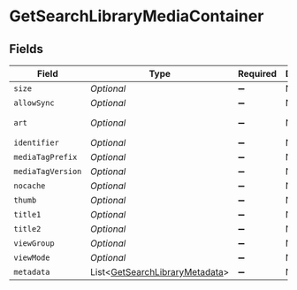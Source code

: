 # GetSearchLibraryMediaContainer


## Fields

| Field                                                                                 | Type                                                                                  | Required                                                                              | Description                                                                           | Example                                                                               |
| ------------------------------------------------------------------------------------- | ------------------------------------------------------------------------------------- | ------------------------------------------------------------------------------------- | ------------------------------------------------------------------------------------- | ------------------------------------------------------------------------------------- |
| `size`                                                                                | *Optional<Integer>*                                                                   | :heavy_minus_sign:                                                                    | N/A                                                                                   | 2                                                                                     |
| `allowSync`                                                                           | *Optional<Boolean>*                                                                   | :heavy_minus_sign:                                                                    | N/A                                                                                   | false                                                                                 |
| `art`                                                                                 | *Optional<String>*                                                                    | :heavy_minus_sign:                                                                    | N/A                                                                                   | /:/resources/show-fanart.jpg                                                          |
| `identifier`                                                                          | *Optional<String>*                                                                    | :heavy_minus_sign:                                                                    | N/A                                                                                   | com.plexapp.plugins.library                                                           |
| `mediaTagPrefix`                                                                      | *Optional<String>*                                                                    | :heavy_minus_sign:                                                                    | N/A                                                                                   | /system/bundle/media/flags/                                                           |
| `mediaTagVersion`                                                                     | *Optional<Integer>*                                                                   | :heavy_minus_sign:                                                                    | N/A                                                                                   | 1698860922                                                                            |
| `nocache`                                                                             | *Optional<Boolean>*                                                                   | :heavy_minus_sign:                                                                    | N/A                                                                                   | true                                                                                  |
| `thumb`                                                                               | *Optional<String>*                                                                    | :heavy_minus_sign:                                                                    | N/A                                                                                   | /:/resources/show.png                                                                 |
| `title1`                                                                              | *Optional<String>*                                                                    | :heavy_minus_sign:                                                                    | N/A                                                                                   | TV Shows                                                                              |
| `title2`                                                                              | *Optional<String>*                                                                    | :heavy_minus_sign:                                                                    | N/A                                                                                   | Search for ''                                                                         |
| `viewGroup`                                                                           | *Optional<String>*                                                                    | :heavy_minus_sign:                                                                    | N/A                                                                                   | season                                                                                |
| `viewMode`                                                                            | *Optional<Integer>*                                                                   | :heavy_minus_sign:                                                                    | N/A                                                                                   | 65593                                                                                 |
| `metadata`                                                                            | List<[GetSearchLibraryMetadata](../../models/operations/GetSearchLibraryMetadata.md)> | :heavy_minus_sign:                                                                    | N/A                                                                                   |                                                                                       |